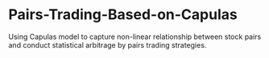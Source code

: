 # Pairs-Trading-Based-on-Capulas
Using Capulas model to capture non-linear relationship between stock pairs and conduct statistical arbitrage by pairs trading strategies.
